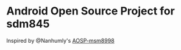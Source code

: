 # Android Open Source Project for sdm845 #
Inspired by @Nanhumly's [AOSP-msm8998](https://github.com/AOSP-msm8998/)
